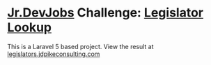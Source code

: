 # <a href='http://www.jrdevjobs.com' target='_blank'>Jr.DevJobs</a> Challenge: <a href='https://github.com/JrDevJobs/LegislatorLookup'>Legislator Lookup</a>

This is a Laravel 5 based project.  View the result at <a href='http://legislators.jdpikeconsulting.com'>legislators.jdpikeconsulting.com</a>